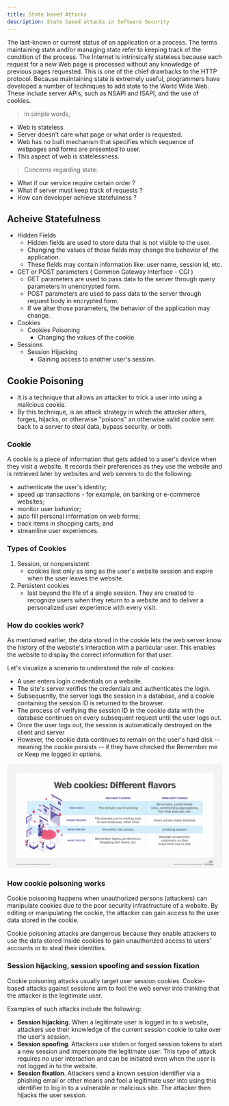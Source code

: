 ```yaml
---
title: State based Attacks
description: State based attacks in Software Security
---
```


The last-known or current status of an application or a process. The terms maintaining state and/or managing state refer to keeping track of the condition of the process.
The Internet is intrinsically stateless because each request for a new Web page is processed without any knowledge of previous pages requested. This is one of the chief drawbacks to the HTTP protocol. Because maintaining state is extremely useful, programmers have developed a number of techniques to add state to the World Wide Web. These include server APIs, such as NSAPI and ISAPI, and the use of cookies. 


> In simple words,

- Web is stateless.  
- Server doesn't care what page or what order is requested.  
- Web has no built mechanism  that specifies which sequence of webpages and forms are presented to user.  
- This aspect of web is statelessness.  

> Concerns regarding state:


- What if our service require certain order ?  
- What if server must keep track of requests ?
- How can developer achieve statefulness ?

## Acheive Statefulness
- Hidden Fields
    - Hidden fields are used to store data that is not visible to the user.
    - Changing the values of those fields may change the behavior of the application.
    - These fields may contain information like: user name, session id, etc.
- GET or POST parameters ( Common Gateway Interface - CGI )
    - GET parameters are used to pass data to the server through query parameters in unencrypted form.
    - POST parameters are used to pass data to the server through request body in encrypted form.
    - If we alter those parameters, the behavior of the application may change.
- Cookies
    - Cookies Poisoning
        - Changing the values of the cookie.
- Sessions 
    - Session Hijacking
        - Gaining access to another user's session.

## Cookie Poisoning

- It is a technique that allows an attacker to trick a user into using a malicious cookie.
- By this technique, is an attack strategy in which the attacker alters, forges, hijacks, or otherwise "poisons" an otherwise valid cookie sent back to a server to steal data, bypass security, or both.
### Cookie
A cookie is a piece of information that gets added to a user's device when they visit a website. It records their preferences as they use the website and is retrieved later by websites and web servers to do the following:

- authenticate the user's identity;
- speed up transactions - for example, on banking or e-commerce websites;
- monitor user behavior;
- auto fill personal information on web forms;
- track items in shopping carts; and
- streamline user experiences.

### Types of Cookies

1. Session, or nonpersistent
   - cookies last only as long as the user's website session and expire when the user leaves the website.
2. Persistent cookies
   - last beyond the life of a single session. They are created to recognize users when they return to a website and to deliver a personalized user experience with every visit.

### How do cookies work?

As mentioned earlier, the data stored in the cookie lets the web server know the history of the website's interaction with a particular user. This enables the website to display the correct information for that user.

Let's visualize a scenario to understand the role of cookies:

  - A user enters login credentials on a website.
  - The site's server verifies the credentials and authenticates the login.
  - Subsequently, the server logs the session in a database, and a cookie containing the session ID is returned to the browser.
  - The process of verifying the session ID in the cookie data with the database continues on every subsequent request until the user logs out.
  - Once the user logs out, the session is automatically destroyed on the client and server
  - However, the cookie data continues to remain on the user's hard disk -- meaning the cookie persists -- if they have checked the Remember me or Keep me logged in options.
  
![Cookies](../assets/images/cookie-poisoning.png)

### How cookie poisoning works

Cookie poisoning happens when unauthorized persons (attackers) can manipulate cookies due to the poor security infrastructure of a website. By editing or manipulating the cookie, the attacker can gain access to the user data stored in the cookie.

Cookie poisoning attacks are dangerous because they enable attackers to use the data stored inside cookies to gain unauthorized access to users' accounts or to steal their identities.

### Session hijacking, session spoofing and session fixation

Cookie poisoning attacks usually target user session cookies. Cookie-based attacks against sessions aim to fool the web server into thinking that the attacker is the legitimate user.

Examples of such attacks include the following:

- **Session hijacking**. When a legitimate user is logged in to a website, attackers use their knowledge of the current session cookie to take over the user's session.
- **Session spoofing**. Attackers use stolen or forged session tokens to start a new session and impersonate the legitimate user. This type of attack requires no user interaction and can be initiated even when the user is not logged in to the website.
- **Session fixation**. Attackers send a known session identifier via a phishing email or other means and fool a legitimate user into using this identifier to log in to a vulnerable or malicious site. The attacker then hijacks the user session.
